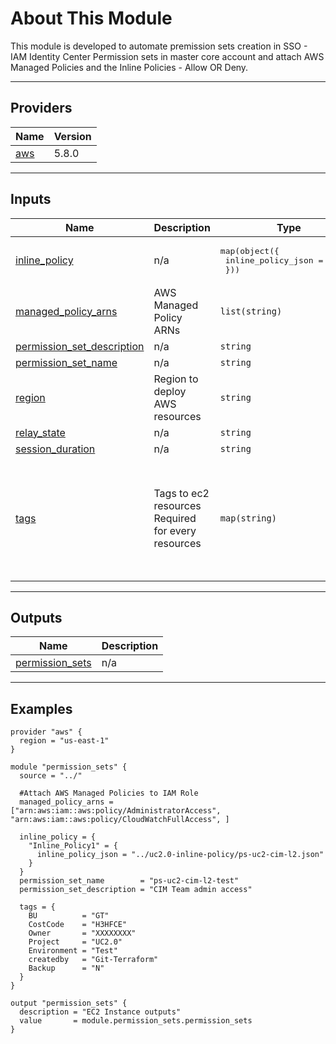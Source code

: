 **About This Module**
============================
This module is developed to automate premission sets creation in SSO - IAM Identity Center
Permission sets in master core account and attach AWS Managed Policies and the Inline Policies - Allow OR Deny.


---
## Providers

| Name | Version |
|------|---------|
| <a name="provider_aws"></a> [aws](#provider\_aws) | 5.8.0 |
---
## Inputs

| Name | Description | Type | Default | Required |
|------|-------------|------|---------|:--------:|
| <a name="input_inline_policy"></a> [inline\_policy](#input\_inline\_policy) | n/a | <pre>map(object({<br>    inline_policy_json = string<br>  }))</pre> | n/a | yes |
| <a name="input_managed_policy_arns"></a> [managed\_policy\_arns](#input\_managed\_policy\_arns) | AWS Managed Policy ARNs | `list(string)` | `[]` | no |
| <a name="input_permission_set_description"></a> [permission\_set\_description](#input\_permission\_set\_description) | n/a | `string` | `""` | no |
| <a name="input_permission_set_name"></a> [permission\_set\_name](#input\_permission\_set\_name) | n/a | `string` | `""` | no |
| <a name="input_region"></a> [region](#input\_region) | Region to deploy AWS resources | `string` | `""` | no |
| <a name="input_relay_state"></a> [relay\_state](#input\_relay\_state) | n/a | `string` | `null` | no |
| <a name="input_session_duration"></a> [session\_duration](#input\_session\_duration) | n/a | `string` | `"PT12H"` | no |
| <a name="input_tags"></a> [tags](#input\_tags) | Tags to ec2 resources Required for every resources | `map(string)` | <pre>{<br>  "BU": "",<br>  "Backup": "",<br>  "CostCode": "",<br>  "Environment": "",<br>  "Owner": "",<br>  "Project": "",<br>  "createdby": ""<br>}</pre> | no |
---
## Outputs

| Name | Description |
|------|-------------|
| <a name="output_permission_sets"></a> [permission\_sets](#output\_permission\_sets) | n/a |
---
## Examples
```hcl
provider "aws" {
  region = "us-east-1"
}

module "permission_sets" {
  source = "../"

  #Attach AWS Managed Policies to IAM Role
  managed_policy_arns = ["arn:aws:iam::aws:policy/AdministratorAccess", "arn:aws:iam::aws:policy/CloudWatchFullAccess", ]

  inline_policy = {
    "Inline_Policy1" = {
      inline_policy_json = "../uc2.0-inline-policy/ps-uc2-cim-l2.json"
    }
  }
  permission_set_name        = "ps-uc2-cim-l2-test"
  permission_set_description = "CIM Team admin access"

  tags = {
    BU          = "GT"
    CostCode    = "H3HFCE"
    Owner       = "XXXXXXXX"
    Project     = "UC2.0"
    Environment = "Test"
    createdby   = "Git-Terraform"
    Backup      = "N"
  }
}

output "permission_sets" {
  description = "EC2 Instance outputs"
  value       = module.permission_sets.permission_sets
}


```
